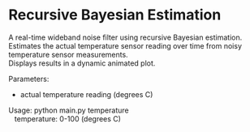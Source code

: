 Recursive Bayesian Estimation
=============================

A real-time wideband noise filter using recursive Bayesian estimation.  
Estimates the actual temperature sensor reading over time from noisy temperature sensor measurements.  
Displays results in a dynamic animated plot.

Parameters:
* actual temperature reading (degrees C)

Usage: python main.py temperature  
&nbsp;&nbsp;
temperature: 0-100 (degrees C)
